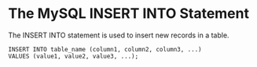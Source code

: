# The MySQL INSERT INTO Statement

The INSERT INTO statement is used to insert new records in a table.

```
INSERT INTO table_name (column1, column2, column3, ...)
VALUES (value1, value2, value3, ...);
```
